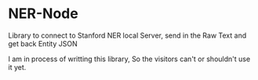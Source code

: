 # NER-Node
Library to connect to Stanford NER local Server, send in the Raw Text and get back Entity JSON

I am in process of writting this library, So the visitors can't or shouldn't use it yet.
